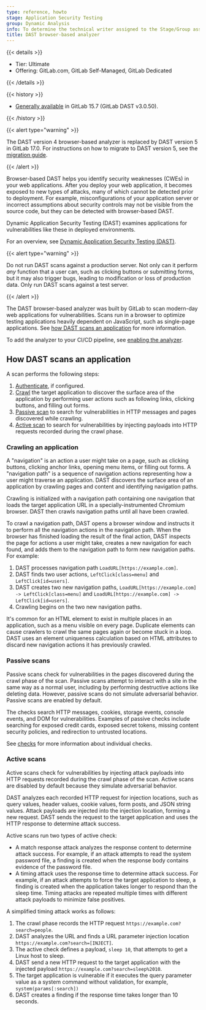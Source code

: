 ```yaml
---
type: reference, howto
stage: Application Security Testing
group: Dynamic Analysis
info: To determine the technical writer assigned to the Stage/Group associated with this page, see https://handbook.gitlab.com/handbook/product/ux/technical-writing/#assignments
title: DAST browser-based analyzer
---
```


{{< details >}}

- Tier: Ultimate
- Offering: GitLab.com, GitLab Self-Managed, GitLab Dedicated

{{< /details >}}

{{< history >}}

- [Generally available](https://gitlab.com/groups/gitlab-org/-/epics/9023) in GitLab 15.7 (GitLab DAST v3.0.50).

{{< /history >}}

{{< alert type="warning" >}}

The DAST version 4 browser-based analyzer is replaced by DAST version 5 in GitLab 17.0.
For instructions on how to migrate to DAST version 5, see the [migration guide](../browser_based_4_to_5_migration_guide.md).

{{< /alert >}}

Browser-based DAST helps you identify security weaknesses (CWEs) in your web applications. After you
deploy your web application, it becomes exposed to new types of attacks, many of which cannot be
detected prior to deployment. For example, misconfigurations of your application server or incorrect
assumptions about security controls may not be visible from the source code, but they can be
detected with browser-based DAST.

Dynamic Application Security Testing (DAST) examines applications for vulnerabilities like these in
deployed environments.

<i class="fa fa-youtube-play youtube" aria-hidden="true"></i>
For an overview, see [Dynamic Application Security Testing (DAST)](https://www.youtube.com/watch?v=nbeDUoLZJTo).

{{< alert type="warning" >}}

Do not run DAST scans against a production server. Not only can it perform *any* function that a
user can, such as clicking buttons or submitting forms, but it may also trigger bugs, leading to
modification or loss of production data. Only run DAST scans against a test server.

{{< /alert >}}

The DAST browser-based analyzer was built by GitLab to scan modern-day web applications for
vulnerabilities. Scans run in a browser to optimize testing applications heavily dependent on
JavaScript, such as single-page applications. See
[how DAST scans an application](#how-dast-scans-an-application) for more information.

To add the analyzer to your CI/CD pipeline, see [enabling the analyzer](configuration/enabling_the_analyzer.md).

## How DAST scans an application

A scan performs the following steps:

1. [Authenticate](configuration/authentication.md), if configured.
1. [Crawl](#crawling-an-application) the target application to discover the surface area of the application by performing user actions such as following links, clicking buttons, and filling out forms.
1. [Passive scan](#passive-scans) to search for vulnerabilities in HTTP messages and pages discovered while crawling.
1. [Active scan](#active-scans) to search for vulnerabilities by injecting payloads into HTTP requests recorded during the crawl phase.

### Crawling an application

A "navigation" is an action a user might take on a page, such as clicking buttons, clicking anchor links, opening menu items, or filling out forms.
A "navigation path" is a sequence of navigation actions representing how a user might traverse an application.
DAST discovers the surface area of an application by crawling pages and content and identifying navigation paths.

Crawling is initialized with a navigation path containing one navigation that loads the target application URL in a specially-instrumented Chromium browser.
DAST then crawls navigation paths until all have been crawled.

To crawl a navigation path, DAST opens a browser window and instructs it to perform all the navigation actions in the navigation path.
When the browser has finished loading the result of the final action, DAST inspects the page for actions a user might take,
creates a new navigation for each found, and adds them to the navigation path to form new navigation paths. For example:

1. DAST processes navigation path `LoadURL[https://example.com]`.
1. DAST finds two user actions, `LeftClick[class=menu]` and `LeftClick[id=users]`.
1. DAST creates two new navigation paths, `LoadURL[https://example.com] -> LeftClick[class=menu]` and `LoadURL[https://example.com] -> LeftClick[id=users]`.
1. Crawling begins on the two new navigation paths.

It's common for an HTML element to exist in multiple places in an application, such as a menu visible on every page.
Duplicate elements can cause crawlers to crawl the same pages again or become stuck in a loop.
DAST uses an element uniqueness calculation based on HTML attributes to discard new navigation actions it has previously crawled.

### Passive scans

Passive scans check for vulnerabilities in the pages discovered during the crawl phase of the scan.
Passive scans attempt to interact with a site in the same way as a normal user, including by performing destructive actions like deleting data.
However, passive scans do not simulate adversarial behavior.
Passive scans are enabled by default.

The checks search HTTP messages, cookies, storage events, console events, and DOM for vulnerabilities.
Examples of passive checks include searching for exposed credit cards, exposed secret tokens, missing content security policies, and redirection to untrusted locations.

See [checks](checks/_index.md) for more information about individual checks.

### Active scans

Active scans check for vulnerabilities by injecting attack payloads into HTTP requests recorded during the crawl phase of the scan.
Active scans are disabled by default because they simulate adversarial behavior.

DAST analyzes each recorded HTTP request for injection locations, such as query values, header values, cookie values, form posts, and JSON string values.
Attack payloads are injected into the injection location, forming a new request.
DAST sends the request to the target application and uses the HTTP response to determine attack success.

Active scans run two types of active check:

- A match response attack analyzes the response content to determine attack success. For example, if an attack attempts to read the system password file, a finding is created when the response body contains evidence of the password file.
- A timing attack uses the response time to determine attack success. For example, if an attack attempts to force the target application to sleep, a finding is created when the application takes longer to respond than the sleep time. Timing attacks are repeated multiple times with different attack payloads to minimize false positives.

A simplified timing attack works as follows:

1. The crawl phase records the HTTP request `https://example.com?search=people`.
1. DAST analyzes the URL and finds a URL parameter injection location `https://example.com?search=[INJECT]`.
1. The active check defines a payload, `sleep 10`, that attempts to get a Linux host to sleep.
1. DAST send a new HTTP request to the target application with the injected payload `https://example.com?search=sleep%2010`.
1. The target application is vulnerable if it executes the query parameter value as a system command without validation, for example, `system(params[:search])`
1. DAST creates a finding if the response time takes longer than 10 seconds.
